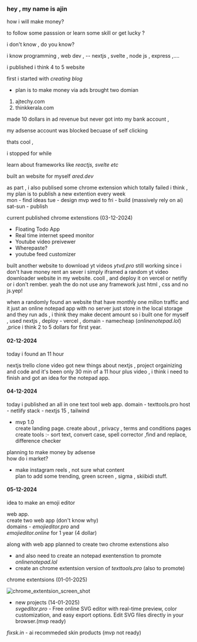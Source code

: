 ### hey , my name is ajin

how i will make money?

to follow some passsion or learn some
skill or get lucky ?

i don't know , do you know?

i know programming , web dev , -- nextjs
, svelte , node js , express ,....

i published i think 4 to 5 website

first i started with _creating blog_

- plan is to make money via ads
  brought two domian

1. ajtechy.com
2. thinkkerala.com

made 10 dollars in ad revenue but never
got into my bank account ,

my adsense account was blocked becuase
of self clicking

thats cool ,

i stopped for while

learn about frameworks like _reactjs,
svelte etc_

built an website for myself _ared.dev_

as part , i also publised some chrome
extension which totally failed i think ,
my plan is to publish a new extention
every week  
mon - find ideas tue - design mvp wed to
fri - build (massively rely on ai)
sat-sun - publish

current published chrome extenstions
(03-12-2024)

- Floating Todo App
- Real time internet speed monitor
- Youtube video preivewer
- Wherepaste?
- youtube feed customizer

built another website to download yt
videos _ytvd.pro_ still working since i
don't have money rent an sever i simply
iframed a random yt video downloader
website in my website. cooll , and
deploy it on vercel or netifly or i
don't rember. yeah the do not use any
framework just html , css and no js.yep!

when a randomly found an website that
have monthly one millon traffic and it
just an online notepad app with no
server just store in the local storage
and they run ads , i think they make
decent amount so i built one for myself
, used nextjs , deploy - vercel ,
domain - namecheap (_onlinenotepad.lol_)
,price i think 2 to 5 dollars for first
year.

#### 02-12-2024

today i found an 11 hour

nextjs trello clone video got new things
about nextjs , project orgainizing and
code and it's been only 30 min of a 11
hour plus video , i think i need to
finish and got an idea for the notepad
app.

#### 04-12-2024

today i published an all in one text
tool web app. domain - texttools.pro
host - netlify stack - nextjs 15 ,
tailwind

- mvp 1.0  
  create landing page. create about ,
  privacy , terms and conditions
  pages  
  create tools :- sort text, convert
  case, spell corrector ,find and
  replace, difference checker

planning to make money by adsense  
how do i market?

- make instagram reels , not sure what
  content  
  plan to add some trending, green
  screen , sigma , skiibidi stuff.

#### 05-12-2024

idea to make an emoji editor

web app.  
create two web app (don't know why)  
domains - _emojieditor.pro_ and  
_emojieditor.online_ for 1 year (4
dollar)

along with web app planned to create two
chrome extenstions also

- and also need to create an notepad
  exentenstion to promote
  _onlinenotepad.lol_
- create an chrome extentsion version
  of _texttools.pro_ (also to promote)

chrome extentsions (01-01-2025)

![chrome_extentsion_screen_shot](chrome_extentsion_screen_shot.png)

- new projects (14-01-2025)  
  _svgeditor.pro_ - Free online SVG editor with real-time preview, color customization, and easy export options. Edit SVG files directly in your browser.(mvp ready)

_fixsk.in_ - ai recommeded skin products (mvp not ready)

